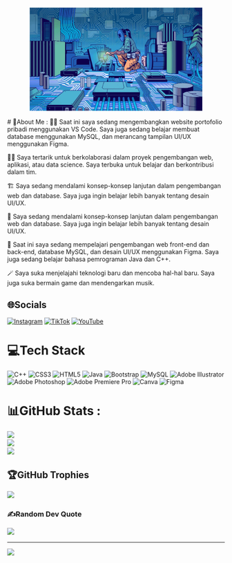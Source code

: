  <p align="center">
        <img src="bg.gif" alt="pict" width="400">
    </p>
# 💫About Me :
🤼‍♀️ Saat ini saya sedang mengembangkan website portofolio pribadi menggunakan VS Code. Saya juga sedang belajar membuat database menggunakan MySQL, dan merancang tampilan UI/UX menggunakan Figma.

🏋️‍♂️ Saya tertarik untuk berkolaborasi dalam proyek pengembangan web, aplikasi, atau data science. Saya terbuka untuk belajar dan berkontribusi dalam tim.

🏗  Saya sedang mendalami konsep-konsep lanjutan dalam pengembangan web dan database. Saya juga ingin belajar lebih banyak tentang desain UI/UX.

🔮 Saya sedang mendalami konsep-konsep lanjutan dalam pengembangan web dan database. Saya juga ingin belajar lebih banyak tentang desain UI/UX.

📡 Saat ini saya sedang mempelajari pengembangan web front-end dan back-end, database MySQL, dan desain UI/UX menggunakan Figma. Saya juga sedang belajar bahasa pemrograman Java dan C++.

🪄 Saya suka menjelajahi teknologi baru dan mencoba hal-hal baru. Saya juga suka bermain game dan mendengarkan musik.

## 🌐Socials
[![Instagram](https://img.shields.io/badge/Instagram-%23E4405F.svg?logo=Instagram&logoColor=white)](https://instagram.com/sayahanaaa) [![TikTok](https://img.shields.io/badge/TikTok-%23000000.svg?logo=TikTok&logoColor=white)](https://tiktok.com/@alpikatmentega1111) [![YouTube](https://img.shields.io/badge/YouTube-%23FF0000.svg?logo=YouTube&logoColor=white)](https://youtube.com/c/hanasyarifah27) 

# 💻Tech Stack
![C++](https://img.shields.io/badge/c++-%2300599C.svg?style=for-the-badge&logo=c%2B%2B&logoColor=white) ![CSS3](https://img.shields.io/badge/css3-%231572B6.svg?style=for-the-badge&logo=css3&logoColor=white) ![HTML5](https://img.shields.io/badge/html5-%23E34F26.svg?style=for-the-badge&logo=html5&logoColor=white) ![Java](https://img.shields.io/badge/java-%23ED8B00.svg?style=for-the-badge&logo=java&logoColor=white) ![Bootstrap](https://img.shields.io/badge/bootstrap-%23563D7C.svg?style=for-the-badge&logo=bootstrap&logoColor=white) ![MySQL](https://img.shields.io/badge/mysql-%2300f.svg?style=for-the-badge&logo=mysql&logoColor=white) ![Adobe Illustrator](https://img.shields.io/badge/adobeillustrator-%23FF9A00.svg?style=for-the-badge&logo=adobeillustrator&logoColor=white) ![Adobe Photoshop](https://img.shields.io/badge/adobephotoshop-%2331A8FF.svg?style=for-the-badge&logo=adobephotoshop&logoColor=white) ![Adobe Premiere Pro](https://img.shields.io/badge/Adobe%20Premiere%20Pro-9999FF.svg?style=for-the-badge&logo=Adobe%20Premiere%20Pro&logoColor=white) ![Canva](https://img.shields.io/badge/Canva-%2300C4CC.svg?style=for-the-badge&logo=Canva&logoColor=white) 	![Figma](https://img.shields.io/badge/figma-%23F24E1E.svg?style=for-the-badge&logo=figma&logoColor=white)
# 📊GitHub Stats :
![](https://github-readme-stats.vercel.app/api?username=HanaSyarifahG1A023017&theme=radical&hide_border=true&include_all_commits=true&count_private=false)<br/>
![](https://github-readme-streak-stats.herokuapp.com/?user=HanaSyarifahG1A023017&theme=radical&hide_border=true)<br/>
![](https://github-readme-stats.vercel.app/api/top-langs/?username=HanaSyarifahG1A023017&theme=radical&hide_border=true&include_all_commits=true&count_private=false&layout=compact)

## 🏆GitHub Trophies
![](https://github-trophies.vercel.app/?username=HanaSyarifahG1A023017&theme=radical&no-frame=false&no-bg=false&margin-w=4)

### ✍️Random Dev Quote
![](https://quotes-github-readme.vercel.app/api?type=horizontal&theme=tokyonight)

---
[![](https://visitcount.itsvg.in/api?id=HanaSyarifahG1A023017&icon=4&color=2)](https://visitcount.itsvg.in)

